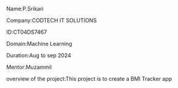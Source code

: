 Name:P.Srikari

Company:CODTECH IT SOLUTIONS

ID:CT04DS7467

Domain:Machine Learning

Duration:Aug to sep 2024

Mentor:Muzammil

overview of the project:This project is to create a BMI Tracker app
